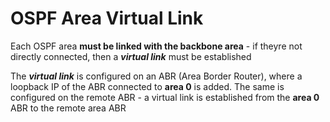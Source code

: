 # OSPF Area Virtual Link

Each OSPF area **must be linked with the backbone area** - if theyre not directly connected, then a ***virtual link*** must be established

The ***virtual link*** is configured on an ABR (Area Border Router), where a loopback IP of the ABR connected to **area 0** is added. The same is configured on the remote ABR - a virtual link is established from the **area 0** ABR to the remote area ABR